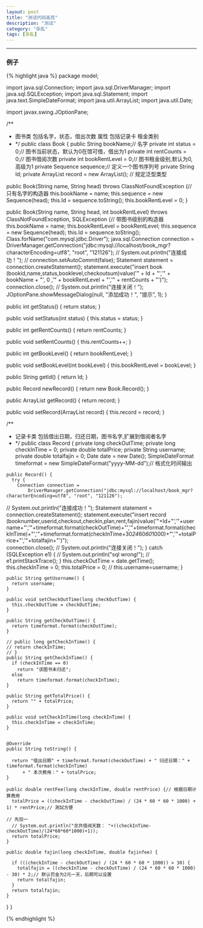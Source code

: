 ```yaml
---
layout: post
title: "测试代码高亮"
description: "测试"
category: "杂乱"
tags: [杂乱]
---
```

---
### 例子

{% highlight java %}
package model;

import java.sql.Connection;
import java.sql.DriverManager;
import java.sql.SQLException;
import java.sql.Statement;
import java.text.SimpleDateFormat;
import java.util.ArrayList;
import java.util.Date;

import javax.swing.JOptionPane;

/**
 * 图书类 包括名字，状态，借出次数 属性 包括记录卡 租金类别
 * */
public class Book {
  public String bookName;// 名字
  private int status = 0;// 图书当前状态，默认为0在馆可借，借出为1
  private int rentCounts = 0;// 图书借阅次数
  private int bookRentLevel = 0;// 图书租金级别,默认为0,高级为1
  private Sequence sequence;// 定义一个图书序列号
  private String Id;
  private ArrayList<Record> record = new ArrayList<Record>(); // 规定泛型类型

  public Book(String name, String head) throws ClassNotFoundException {// 只有名字的构造器
    this.bookName = name;
    this.sequence = new Sequence(head);
    this.Id = sequence.toString();
    this.bookRentLevel = 0;
  }

  public Book(String name, String head, int bookRentLevel) throws ClassNotFoundException, SQLException {// 带图书级别的构造器
    this.bookName = name;
    this.bookRentLevel = bookRentLevel;
    this.sequence = new Sequence(head);
    this.Id = sequence.toString();
    Class.forName("com.mysql.jdbc.Driver");
    java.sql.Connection connection =
        DriverManager.getConnection("jdbc:mysql://localhost/book_mgr?characterEncoding=utf8",
            "root", "121126");
//    System.out.println("连接成功！");
//    connection.setAutoCommit(false);
    Statement statement = connection.createStatement();
    statement.execute("insert book (bookid,name,status,booklevel,checkoutsum)value('" + Id + "','"
        + bookName + "', 0 ,'" + bookRentLevel + "','" + rentCounts + "')");
    connection.close();
//    System.out.println("连接关闭！");
    JOptionPane.showMessageDialog(null, "添加成功！", "提示", 1);
  }

  public int getStatus() {
    return status;
  }

  public void setStatus(int status) {
    this.status = status;
  }

  public int getRentCounts() {
    return rentCounts;
  }

  public void setRentCounts() {
    this.rentCounts++;
  }

  public int getBookLevel() {
    return bookRentLevel;
  }

  public void setBookLevel(int bookLevel) {
    this.bookRentLevel = bookLevel;
  }

  public String getId() {
    return Id;
  }

  public Record newRecord() {
    return new Book.Record();
  }


  public ArrayList<Record> getRecord() {
    return record;
  }

  public void setRecord(ArrayList<Record> record) {
    this.record = record;
  }


  /**
   * 记录卡类 包括借出日期，归还日期，图书名字,扩展到借阅者名字
   * */
  public class Record {
    private long checkOutTime;
    private long checkInTime = 0;
    private double totalPrice;
    private String username;
    private double totalfajin = 0;
    Date date = new Date();
    SimpleDateFormat timeformat = new SimpleDateFormat("yyyy-MM-dd");// 格式化时间输出
    
    public Record() {
      try {
        Connection connection =
            DriverManager.getConnection("jdbc:mysql://localhost/book_mgr?characterEncoding=utf8", "root", "121126");
//        System.out.println("连接成功！");
        Statement statement = connection.createStatement();
        statement.execute("insert record (booknumber,userid,checkout,checkin,plan,rent,fajin)value('"+Id+"','"+username+"','"+timeformat.format(checkOutTime)+"','"+timeformat.format(checkInTime)+"','"+timeformat.format(checkInTime+30*24*60*60*1000)+"','"+totalPrice+"','"+totalfajin+"')");      
        connection.close();
//        System.out.println("连接关闭！");
      } catch (SQLException e1) {
//        System.out.println("sql wrong!");
//        e1.printStackTrace();
      }
      this.checkOutTime = date.getTime();
      this.checkInTime = 0;
      this.totalPrice = 0;
      // this.username=username;
    }

    public String getUsername() {
      return username;
    }

    public void setCheckOutTime(long checkOutTime) {
      this.checkOutTime = checkOutTime;
    }

    public String getCheckOutTime() {
      return timeformat.format(checkOutTime);
    }

    // public long getCheckInTime() {
    // return checkInTime;
    // }
    public String getCheckInTime() {
      if (checkInTime == 0)
        return "该图书未归还";
      else
        return timeformat.format(checkInTime);
    }

    public String getTotalPrice() {
      return "" + totalPrice;
    }

    public void setCheckInTime(long checkInTime) {
      this.checkInTime = checkInTime;
    }


    @Override
    public String toString() {

      return "借出日期" + timeformat.format(checkOutTime) + " 归还日期：" + timeformat.format(checkInTime)
          + " 本次费用：" + totalPrice;
    }

    public double rentFee(long checkInTime, double rentPrice) {// 根据日期计算费用
      totalPrice = ((checkInTime - checkOutTime) / (24 * 60 * 60 * 1000) + 1) * rentPrice;// 測試方便
                                                                                          // 先加一
      // System.out.println("总共借阅天数： "+((checkInTime-checkOutTime)/(24*60*60*1000)+1));
      return totalPrice;
    }

    public double fajin(long checkInTime, double fajinfee) {
      
      if (((checkInTime - checkOutTime) / (24 * 60 * 60 * 1000)) > 30) {
        totalfajin = ((checkInTime - checkOutTime) / (24 * 60 * 60 * 1000) - 30) * 2;// 默认罚金为2元一天，后期可以设置
        return totalfajin;
      }
      return totalfajin;
    }
   
  }
}

{% endhighlight %}
